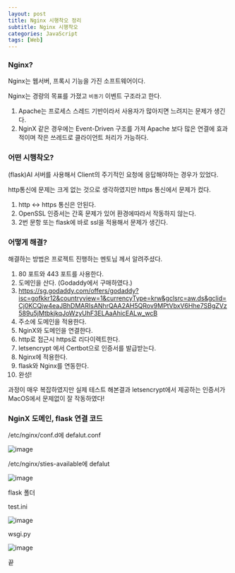 ```yaml
---
layout: post
title: Nginx 시행착오 정리
subtitle: Nginx 시행착오
categories: JavaScript
tags: [Web]
---
```


### Nginx?

Nginx는 웹서버, 프록시 기능을 가진 소프트웨어이다.

Nginx는 경량의 목표를 가졌고 `비동기` 이벤트 구조라고 한다.

1. Apache는 프로세스 스레드 기반이라서 사용자가 많아지면 느려지는 문제가 생긴다.
2. NginX 같은 경우에는 Event-Driven 구조를 가져 Apache 보다 많은 연결에 효과적이며 작은 쓰레드로 클라이언트 처리가 가능하다.


### 어떤 시행착오?

(flask)AI 서버를 사용해서 Client의 주기적인 요청에 응답해야하는 경우가 있었다.

http통신에 문제는 크게 없는 것으로 생각하였지만 https 통신에서 문제가 컸다.

1. http <-> https 통신은 안된다.
2. OpenSSL 인증서는 간혹 문제가 있어 환경에따라서 작동하지 않는다.
3. 2번 문항 또는 flask에 바로 ssl을 적용해서 문제가 생긴다.

### 어떻게 해결?

해결하는 방법은 프로젝트 진행하는 멘토님 께서 알려주셨다.

1. 80 포트와 443 포트를 사용한다.
2. 도메인을 산다. (Godaddy에서 구매하였다.)
3. https://sg.godaddy.com/offers/godaddy?isc=gofkkr12&countryview=1&currencyType=krw&gclsrc=aw.ds&gclid=Cj0KCQjw4eaJBhDMARIsANhrQAA2AH5QRov9MPtVbxV6Hhe7SBgZVz589u5jMtbkjkqJoWzyUhF3ELAaAhicEALw_wcB
4. 주소에 도메인을 적용한다.
5. NginX와 도메인을 연결한다.
6. http로 접근시 https로 리다이렉트한다.
7. letsencrypt 에서 Certbot으로 인증서를 발급받는다.
8. Nginx에 적용한다.
9. flask와 Nginx를 연동한다.
10. 완성!

과정이 매우 복잡하였지만 실제 테스트 해본결과 letsencrypt에서 제공하는 인증서가 MacOS에서 문제없이 잘 작동하였다!

### NginX 도메인, flask 연결 코드

/etc/nginx/conf.d에 defalut.conf

![image](https://user-images.githubusercontent.com/62547169/132802009-c8cca4ad-b6de-4374-8b93-c144cd652c2d.png)

/etc/nginx/sties-available에 defalut

![image](https://user-images.githubusercontent.com/62547169/132802286-ed5974cf-ae89-409b-863c-9ee4c41953e2.png)


flask 폴더

test.ini

![image](https://user-images.githubusercontent.com/62547169/132802358-95fef539-019d-4423-b223-c2101f5acdf3.png)

wsgi.py

![image](https://user-images.githubusercontent.com/62547169/132802396-24679c3f-f2e1-428e-81fd-cee72fdd8d3b.png)



끝
